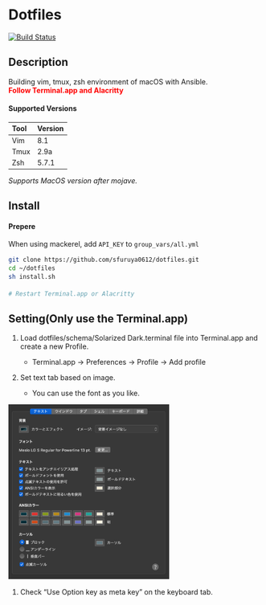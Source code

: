 # Dotfiles  
[![Build Status](https://travis-ci.org/sfuruya0612/dotfiles.svg?branch=master)](https://travis-ci.org/sfuruya0612/dotfiles)

## Description  
Building vim, tmux, zsh environment of macOS with Ansible.  
**<span style="color: red; ">Follow Terminal.app and Alacritty</span>**  

#### Supported Versions
| Tool | Version |
|:-----|:--------|
| Vim  | 8.1     |
| Tmux | 2.9a    |
| Zsh  | 5.7.1   |
*Supports MacOS version after mojave.*

## Install

#### Prepere
When using mackerel, add `API_KEY` to `group_vars/all.yml`

```sh
git clone https://github.com/sfuruya0612/dotfiles.git
cd ~/dotfiles
sh install.sh

# Restart Terminal.app or Alacritty
```

## Setting(Only use the Terminal.app)
1. Load dotfiles/schema/Solarized Dark.terminal file into Terminal.app and create a new Profile.
    - Terminal.app -> Preferences -> Profile -> Add profile

1. Set text tab based on image.
    - You can use the font as you like.  
<img src="https://github.com/sfuruya0612/dotfiles/blob/master/images/terminal_text.png" width="320px">

1. Check “Use Option key as meta key” on the keyboard tab.
